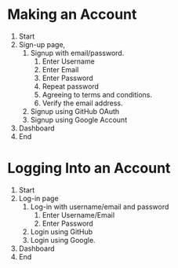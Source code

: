 
# Making an Account
1. Start
2. Sign-up page,
	1. Signup with email/password.
		1. Enter Username
		2. Enter Email
		3. Enter Password
		4. Repeat password
		5. Agreeing to terms and conditions.
		6. Verify the email address.
	2. Signup using GitHub OAuth
	3. Signup using Google Account
3. Dashboard
4. End
# Logging Into an Account
1. Start 
2. Log-in page
	1. Log-in with username/email and password
		1. Enter Username/Email
		2. Enter Password
	2. Login using GitHub
	3. Login using Google.
3. Dashboard
4. End

